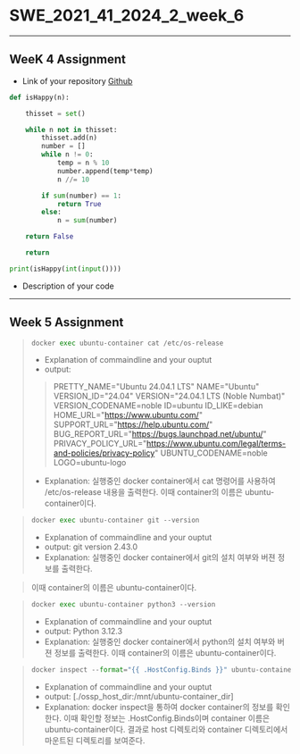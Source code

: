 # SWE_2021_41_2024_2_week_6
---
## WeeK 4 Assignment
* Link of your repository    [Github](https://github.com/Lee-seunghyeon2/-SWE_2021_41_2024_2_week_4/blob/main/2021310999_%EC%9D%B4%EC%8A%B9%ED%98%84%20(5).ipynb)  
</pre>

```python
def isHappy(n):

    thisset = set()

    while n not in thisset:
        thisset.add(n)
        number = []
        while n != 0:
            temp = n % 10
            number.append(temp*temp)
            n //= 10

        if sum(number) == 1:
            return True
        else:
            n = sum(number)

    return False

    return

print(isHappy(int(input())))
```
* Description of your code
---
## Week 5 Assignment


</pre>

>```python  
>docker exec ubuntu-container cat /etc/os-release 
>``` 
>* Explanation of commaindline and your ouptut
>* output:
>> PRETTY_NAME="Ubuntu 24.04.1 LTS"
NAME="Ubuntu"
VERSION_ID="24.04"
VERSION="24.04.1 LTS (Noble Numbat)"
VERSION_CODENAME=noble
ID=ubuntu
ID_LIKE=debian
HOME_URL="https://www.ubuntu.com/"
SUPPORT_URL="https://help.ubuntu.com/"
BUG_REPORT_URL="https://bugs.launchpad.net/ubuntu/"
PRIVACY_POLICY_URL="https://www.ubuntu.com/legal/terms-and-policies/privacy-policy"
UBUNTU_CODENAME=noble
>>LOGO=ubuntu-logo
>* Explanation: 실행중인 docker container에서 cat 명령어를 사용하여 /etc/os-release 내용을 출력한다.
이때 container의 이름은 ubuntu-container이다.

</pre>  

>```python   
>docker exec ubuntu-container git --version
>```
>* Explanation of commaindline and your ouptut
>* output: git version 2.43.0
>* Explanation: 실행중인 docker container에서 git의 설치 여부와 버젼 정보를 출력한다.

> 이때 container의 이름은 ubuntu-container이다.

</pre>

>```python   
>docker exec ubuntu-container python3 --version
>```
>* Explanation of commaindline and your ouptut
>* output: Python 3.12.3
>* Explanation: 실행중인 docker container에서 python의 설치 여부와 버젼 정보를 출력한다.
이때 container의 이름은 ubuntu-container이다.

</pre>

>```python   
>docker inspect --format="{{ .HostConfig.Binds }}" ubuntu-container
>```
>* Explanation of commaindline and your ouptut
>* output: [./ossp_host_dir:/mnt/ubuntu-container_dir]
>* Explanation: docker inspect을 통하여 docker container의 정보를 확인한다.
이때 확인할 정보는 .HostConfig.Binds이며 container 이름은 ubuntu-container이다.
결과로 host 디렉토리와 container 디렉토리에서 마운트된 디렉토리를 보여준다.
